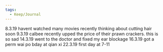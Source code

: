 ```yaml
---
tags:
  - Keep/Journal
---
```


8.3.19
havent watched many movies recently
thinking about cutting hair soon
9.3.19
calbee recently upped the price of their prawn crackers. this is so sad
14.3.19
went to the doctor and fixed my ear blockage
16.3.19
got a perm
wai po bday at qian xi
22.3.19
first day at 7-11
